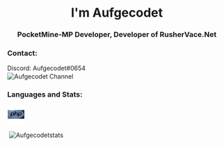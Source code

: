 <h1 align="center">I'm Aufgecodet</h1>
<h3 align="center">PocketMine-MP Developer, Developer of RusherVace.Net</h3>

<h3 align="left">Contact:</h3>
<p align="left">

  Discord: Aufgecodet#0654<br>
<img align="center" src="https://cdn.jsdelivr.net/npm/simple-icons@3.0.1/icons/youtube.svg" alt="Aufgecodet Channel" height="30" width="40" /></a>
</p>

<h3 align="left">Languages and Stats:</h3>
<p align="left"> <a href="https://www.php.net" target="_blank"> <img src="https://raw.githubusercontent.com/devicons/devicon/master/icons/php/php-original.svg" alt="php" width="40" height="40"/> </a> </p>

<p>&nbsp;<img align="center" src="https://github-readme-stats.vercel.app/api?username=txtcloudde&show_icons=true&locale=en" alt="Aufgecodetstats" /></p>
